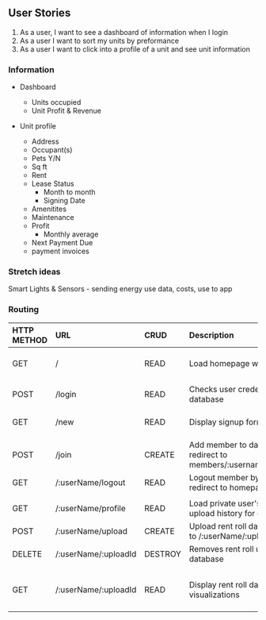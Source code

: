 ## User Stories

1. As a user, I want to see a dashboard of information when I login
2. As a user I want to sort my units by preformance 
3. As a user I want to click into a profile of a unit and see unit information



### Information  
- Dashboard
    - Units occupied 
    - Unit Profit & Revenue 



- Unit profile
    - Address
    - Occupant(s)
    - Pets Y/N
    - Sq ft
    - Rent 
    - Lease Status 
        - Month to month
        - Signing Date
    - Amenitites 
    - Maintenance 
    - Profit 
        - Monthly average
    - Next Payment Due
    - payment invoices 


### Stretch ideas
Smart Lights & Sensors - sending energy use data, costs, use to app

### Routing
| HTTP METHOD | URL                     | CRUD    | Description                                                       | View                   |     |     |     |
|:----------- |:----------------------- |:------- |:----------------------------------------------------------------- |:---------------------- | --- | --- | --- |
| GET         | /                       | READ    | Load homepage with login form                                     | Home / User login      |     |     |     |
|             |                         |         |                                                                   |                        |     |     |     |
| POST        | /login                  | READ    | Checks user credentials against database                          |                        |     |     |     |
| GET         | /new                    | READ    | Display signup form                                               | Member signup form     |     |     |     |
| POST        | /join                   | CREATE  | Add member to database, redirect to members/:username/todayspicks |                        |     |     |     |
| GET         | /:userName/logout       | READ    | Logout member by clearing JWT, redirect to homepage           |                        |     |     |     |
|             |                         |         |                                                                   |                        |     |     |     |
| GET         | /:userName/profile      | READ    | Load private user's rent roll upload history for quick access     | Profile                |     |     |     |
| POST        | /:userName/upload       | CREATE  | Upload rent roll data, redirected to /:userName/:uploadId         |                        |     |     |     |
| DELETE      | /:userName/:uploadId    | DESTROY | Removes rent roll upload from database                            |                        |     |     |     |
|             |                         |         |                                                                   |                        |     |     |     |
| GET         | /:userName/:uploadId    | READ    | Display rent roll data visualizations                             | Rent Roll Data Visuals |     |     |     |